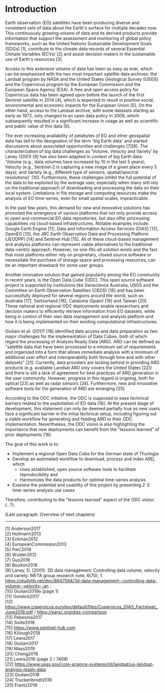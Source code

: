 
# Introduction

Earth observation (EO) satellites have been producing diverse and consistent sets of data about the Earth's surface for multiple decades now. This continuously growing volume of data and its derived products provide information that support the assessment and monitoring of global policy frameworks, such as the United Nations Sustainable Development Goals (SDGs) [1], contribute to the climate data records of several Essential Climate Variables (ECVs) [2] and assist decision makers in the sustainable use of Earth's resources [3].

Access to this extensive volume of data has been as easy as ever, which can be emphasized with the two most important satellite data archives: the Landsat program by NASA and the United States Geological Survey (USGS) and the Copernicus program by the European Commission and the European Space Agency (ESA). A free and open access policy for Copernicus data has been agreed upon before the launch of the first Sentinel satellite in 2014 [4], which is expected to result in positive social, environmental and economic impacts for the European Union [5]. On the other hand, access to the Landsat archive, with some datasets starting as early as 1972, only changed to an open data policy in 2009, which subsequently resulted in a significant increase in usage as well as scientific and public value of this data [6].

The ever increasing availability of petabytes of EO and other geospatial data has led to the designation of the term 'big Earth data' and started discussions about associated opportunities and challenges [7][8]. The characterization of big data challenges as 'Volume, Velocity and Variety' by Laney (2001) [9] has also been adapted in context of big Earth data: 'Volume (e.g., data volumes have increased by 10 in the last 5 years); Velocity (e.g., Sentinel-2 is capturing a new image of a given place every 5 days); and Variety (e.g., different type of sensors, spatial/spectral resolutions)' [10]. Furthermore, these challenges inhibit the full potential of the data to be exploited by the average user, especially when many still rely on the traditional approach of downloading and processing the data on their local system. Limitations in file storage and computing resources make the analysis of EO time-series, even for small spatial scales, impracticable.

In the past few years, this demand for new and innovative solutions has promoted the emergence of various platforms that not only provide access to open and commercial EO data repositories, but also offer processing capabilities via cloud-based infrastructures. Notable examples include: Google Earth Engine [11], Data and Information Access Services (DIAS) [12], OpenEO [13], the JRC Earth Observation Data and Processing Platform (JEODPP) [14] and Sentinel Hub [15]. All of these cloud-based management and analysis platforms can represent viable alternatives to the traditional data-centric approach. However, no one-fits-all solution exists and the fact that most platforms either rely on proprietary, closed source software or necessitate the purchase of storage space and processing resources, can be an important drawback for some user groups.

Another innovative solution that gained popularity among the EO community in recent years, is the Open Data Cube (ODC). This open source software project is supported by institutions like Geoscience Australia, USGS and the Committee on Earth Observation Satellites (CEOS) [16] and has been successfully deployed for several regions around the world, such as Australia [17], Switzerland [18], Catalonia (Spain) [19] and Taiwan [20]. These national and regional ODC deployments enable researchers and decision makers to efficiently retrieve information from EO datasets, while being in control of their own data management and analysis platform and how it is being implemented on their existing computational infrastructures.

Giuliani et al. (2017) [18] identified data access and data preparation as two major challenges for the implementation of Data Cubes, both of which regard the processing of Analysis Ready Data (ARD). ARD can be defined as "satellite data that have been processed to a minimum set of requirements and organized into a form that allows immediate analysis with a minimum of additional user effort and interoperability both through time and with other datasets" [21]. Currently, data providers are lacking behind in providing ARD products (e.g. available Landsat ARD only covers the United States [22]) and there is still a lack of agreement for best practices of ARD generation in the user community. However, progress in this regard is ongoing, both for optical [23] as well as radar sensors [24]. Furthermore, new and innovative software tools for the generation of ARD are emerging [25].

According to the ODC initiative, the ODC is supposed to ease technical barriers related to the exploitation of EO data [16]. At the present stage of development, this statement can only be deemed partially true as new users face a significant barrier in the initial technical setup, including figuring out a viable workflow for generating and feeding ARD to their ODC implementation. Nevertheless, the ODC vision is also highlighting the importance that new deployments can benefit from the "lessons learned" of prior deployments [16].

The goal of this work is to:

- Implement a regional Open Data Cube for the German state of Thuringia
- Develop an automated workflow to download, process and index ARD, which
  - Uses established, open source software tools to facilitate reproducibility and
  - Harmonizes the data products for optimal time-series analysis
- Examine the potential and usability of this project by presenting 2-3 time-series analysis use cases

Therefore, contributing to the "lessons learned" aspect of the ODC vision (...?).

(Last paragraph: Overview of next chapters)

----

[1] Anderson2017  
[2] Hollmann2013  
[3] Eckman2012  
[4] EuropeanCommission2013  
[5] PwC2019  
[6] Wulder2012  
[7] Guo2016  
[8] Boulton2018  
[9] Laney, D. (2001). 3D data management: Controlling data volume, velocity and variety. META group research note, 6(70), 1.
    https://studylib.net/doc/8647594/3d-data-management--controlling-data-volume--velocity--an...  
[10] Giuliani2019a (page 1)  
[11] Gorelick2017  
[12] https://www.copernicus.eu/sites/default/files/Copernicus_DIAS_Factsheet_June2018.pdf / https://earsc.org/dias-comparison  
[13] Pebesma2017  
[14] Soille2018  
[15] https://www.sentinel-hub.com  
[16] Killough2018  
[17] Lewis2017  
[18] Giuliani2017  
[19] Maso2019  
[20] Cheng2019  
[21] Lewis2018 (page 2 / 7408)  
[22] https://www.usgs.gov/core-science-systems/nli/landsat/us-landsat-analysis-ready-data  
[23] Giuliani2018  
[24] Truckenbrodt2019  
[25] Frantz2019
